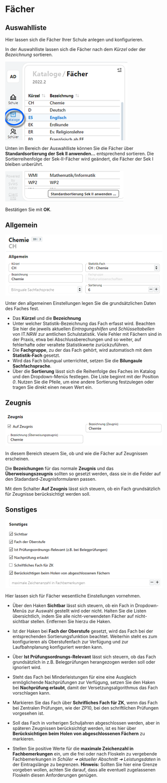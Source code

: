 # Fächer

## Auswahlliste
Hier lassen sich die Fächer Ihrer Schule anlegen und konfigurieren.

In der Auswahlliste lassen sich die Fächer nach dem *Kürzel* oder der *Bezeichnung* sortieren.

![Übersichtsliste der Fächer](./graphics/SVWS_kataloge_faecher_liste.png "Über Kataloge ➜ Fächer konfigurieren Sie die Fächer Ihrer Schule.")

Unten im Bereich der Auswahlliste können Sie die Fächer über **Standardsortierung der Sek II anwenden...** entsprechend sortieren. Die Sortierreihenfolge der Sek-II-Fächer wird geändert, die Fächer der Sek I bleiben unberührt.

![Standardsortierung Sek II anwenden](./graphics/SVWS_kataloge_faecher_SIISortierung.png "Wenden Sie die Standardsortierung der Sek-II-Fächer an.")

Bestätigen Sie mit **OK**.

## Allgemein

![Die Allgemeinen Daten der Fächer wie das Kürzel oder die Bezeichnung](./graphics/SVWS_kataloge_faecher_Allgemein.png "")

Unter den allgemeinen Einstellungen legen Sie die grundsätzlichen Daten des Faches fest.
* Das **Kürzel** und die **Bezeichnung**
* Unter welcher Statistik-Bezeichnung das Fach erfasst wird. Beachten Sie hier die jeweils aktuellen *Eintragungshilfen* und *Schlüsseltabellen* von IT.NRW zur amtlichen Schulstatistik. Viele Fehler mit Fächern sind in der Praxis, etwa bei Abschlussberechungen und so weiter, auf fehlerhafte oder veraltete Statistikwerte zurückzuführen.
* Die **Fachgruppe**, zu der das Fach gehört, wird automatisch mit dem **Statistik-Fach** gesetzt.
* Wird das Fach bilungual unterrichtet, setzen Sie die **Bilungaule Sachfachsprache**.
* Über die **Sortierung** lässt sich die Reihenfolge des Faches im Katalog und den Dropdown-Menüs festlegen. Die Liste beginnt mit der Position *0*. Nutzen Sie die Pfeile, um eine andere Sortierung festzulegen oder tragen Sie direkt einen neuen Wert ein.

## Zeugnis

![Das Zeugnisverhalten der Fächer](./graphics/SVWS_kataloge_faecher_Zeugnis.png "Steuern Sie das Zeugnisverhalten der Fächer.")

In diesem Bereich steuern Sie, ob und wie die Fächer auf Zeugnissen erscheinen.

Die **Bezeichungen** für das normale **Zeugnis** und das **Überweisungszeugnis** sollten so gesetzt werden, dass sie in die Felder auf den Stadandard-Zeugnisformularen passen.

Mit dem Schalter **Auf Zeugnis** lässt sich steuern, ob ein Fach grundsätzlich für Zeugnisse berücksichtigt werden soll.

## Sonstiges

![Der Bereich Sonstiges mit wichtigen Einstellungen](./graphics/SVWS_kataloge_faecher_Sonstiges.png "Im Bereich Sonstiges finden sich viele wichtige Einstellungen.")

Hier lassen sich für Fächer wesentliche Einstellungen vornehmen. 

* Über den Haken **Sichtbar** lässt sich steuern, ob ein Fach in Dropdown-Menüs zur Auswahl gestellt wird oder nicht. Halten Sie die Listen übersichtlich, indem Sie alle nicht-verwendeten Fächer auf nicht-sichtbar stellen. Entfernen Sie hierzu die Haken.

* Ist der Haken bei **Fach der Oberstufe** gesetzt, wird das Fach bei der entsprechenden Sortierungsfunktion beachtet. Weiterhin steht es zum konfigurieren als Oberstufenfach zur Verfügung und zur Laufbahnplanung konfiguriert werden kann.

* Über **Ist Prüfungsordnungs-Relevant** lässt sich steuern, ob das Fach grundsätzlich in z.B. Belegprüfungen herangezogen werden soll oder ignoriert wird.

* Steht das Fach bei Minderleistungen für eine eine Ausgleich ermöglichende Nachprüfungen zur Verfügung, setzen Sie den Haken bei **Nachprüfung erlaubt**, damit der Versetzungsalgorithmus das Fach vorschlagen kann.

* Markieren Sie das Fach über **Schrifliches Fach für ZK**, wenn das Fach bei Zentralen Prüfungen, wie der ZP10, bei den schriftlichen Prüfungen vorgesehen ist.

* Soll das Fach in vorherigen Schuljahren abgeschlossen werden, aber in späteren Zeugnissen berücksichtigt werden, ist es hier über **Berücksichtigen beim Holen von abgeschlossenen Fächern** zu markieren.

* Stellen Sie positive Werte für die **maximale Zeichenzahl in Fachbemerkungen** ein, um die frei oder nach Floskeln zu vergebende Fachbemerkungen in *Schüler ➜ aktueller Abschnitt ➜ Leistungsdaten* in der Eintragslänge zu begrenzen. **Hinweis:** Sollten Sie hier eine Grenze vorgeben wollen, achten Sie darauf, dass alle eventuell zugelassenen Floskeln diesen Anforderungen genügen.
